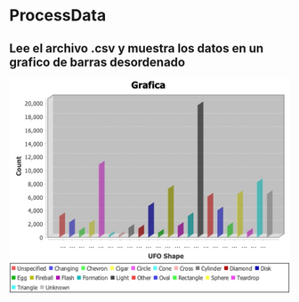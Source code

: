# ProcessData
## Lee el archivo .csv y muestra los datos en un grafico de barras desordenado
![Image Alt](https://github.com/bryan-ignacio/ProcessData/blob/main/ProcessData/desordenada.jpg?raw=true)
